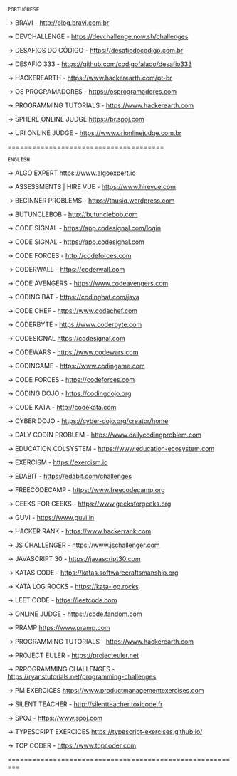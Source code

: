```
PORTUGUESE
```


-> BRAVI - 
http://blog.bravi.com.br


-> DEVCHALLENGE -
https://devchallenge.now.sh/challenges


-> DESAFIOS DO CÓDIGO - 
https://desafiodocodigo.com.br


-> DESAFIO 333 - 
https://github.com/codigofalado/desafio333


-> HACKEREARTH - 
https://www.hackerearth.com/pt-br


-> OS PROGRAMADORES - 
https://osprogramadores.com


-> PROGRAMMING TUTORIALS - 
https://www.hackerearth.com


-> SPHERE ONLINE JUDGE
https://br.spoj.com


-> URI ONLINE JUDGE - 
https://www.urionlinejudge.com.br

======================================



```
ENGLISH
```

-> ALGO EXPERT
https://www.algoexpert.io


-> ASSESSMENTS | HIRE VUE - 
https://www.hirevue.com


-> BEGINNER PROBLEMS -
https://tausiq.wordpress.com


-> BUTUNCLEBOB -
http://butunclebob.com


-> CODE SIGNAL -
https://app.codesignal.com/login


-> CODE SIGNAL -
https://app.codesignal.com


-> CODE FORCES -
http://codeforces.com


-> CODERWALL -
https://coderwall.com


-> CODE AVENGERS -
https://www.codeavengers.com


-> CODING BAT -
https://codingbat.com/java


-> CODE CHEF -
https://www.codechef.com


-> CODERBYTE -
https://www.coderbyte.com


-> CODESIGNAL
https://codesignal.com


-> CODEWARS -
https://www.codewars.com


-> CODINGAME -
https://www.codingame.com


-> CODE FORCES -
https://codeforces.com


-> CODING DOJO -
https://codingdojo.org


-> CODE KATA -
http://codekata.com


-> CYBER DOJO -
https://cyber-dojo.org/creator/home


-> DALY CODIN PROBLEM -
https://www.dailycodingproblem.com


-> EDUCATION COLSYSTEM -
https://www.education-ecosystem.com


-> EXERCISM -
https://exercism.io


-> EDABIT -
https://edabit.com/challenges


-> FREECODECAMP -
https://www.freecodecamp.org


-> GEEKS FOR GEEKS -
https://www.geeksforgeeks.org


-> GUVI -
https://www.guvi.in


-> HACKER RANK -
https://www.hackerrank.com


-> JS CHALLENGER -
https://www.jschallenger.com


-> JAVASCRIPT 30 -
https://javascript30.com


-> KATAS CODE -
https://katas.softwarecraftsmanship.org


-> KATA LOG ROCKS -
https://kata-log.rocks


-> LEET CODE -
https://leetcode.com


-> ONLINE JUDGE -
https://code.fandom.com


-> PRAMP
https://www.pramp.com


-> PROGRAMMING TUTORIALS -
https://www.hackerearth.com


-> PROJECT EULER -
https://projecteuler.net


-> PRROGRAMMING CHALLENGES -
https://ryanstutorials.net/programming-challenges


-> PM EXERCICES
https://www.productmanagementexercises.com


-> SILENT TEACHER -
http://silentteacher.toxicode.fr


-> SPOJ -
https://www.spoj.com


-> TYPESCRIPT EXERCICES
https://typescript-exercises.github.io/

-> TOP CODER -
https://www.topcoder.com

=========================================================
